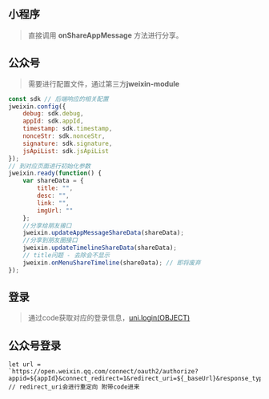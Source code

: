 ## 小程序

> 直接调用 **onShareAppMessage** 方法进行分享。

##  公众号

> 需要进行配置文件，通过第三方**jweixin-module** 

````js
const sdk // 后端响应的相关配置
jweixin.config({
    debug: sdk.debug,
    appId: sdk.appId,
    timestamp: sdk.timestamp,
    nonceStr: sdk.nonceStr,
    signature: sdk.signature,
    jsApiList: sdk.jsApiList
});
// 到对应页面进行初始化参数
jweixin.ready(function() {
    var shareData = {
        title: "",
        desc: "",
        link: "",
        imgUrl: ""
    };
    //分享给朋友接口  
    jweixin.updateAppMessageShareData(shareData);
    //分享到朋友圈接口  
    jweixin.updateTimelineShareData(shareData);
    // title问题 - 去除会不显示
    jweixin.onMenuShareTimeline(shareData); // 即将废弃
});
````

## 登录

> 通过code获取对应的登录信息，[uni.login(OBJECT)](https://uniapp.dcloud.io/api/plugins/login?id=login)

## 公众号登录

````
let url =					`https://open.weixin.qq.com/connect/oauth2/authorize?appid=${appId}&connect_redirect=1&redirect_uri=${_baseUrl}&response_type=code&scope=snsapi_userinfo&#wechat_redirect`;
// redirect_uri会进行重定向 附带code进来

````

